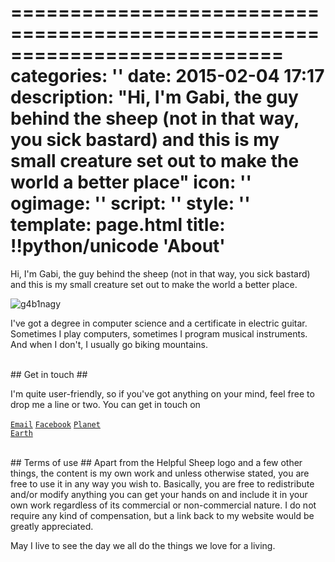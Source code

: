 ===========================================================================
categories: ''
date: 2015-02-04 17:17
description: "Hi, I'm Gabi, the guy behind the sheep (not in that way, you sick bastard) and this is my small creature set out to make the world a better place"
icon: ''
ogimage: ''
script: ''
style: ''
template: page.html
title: !!python/unicode 'About'
===========================================================================

Hi, I'm Gabi, the guy behind the sheep (not in that way, you sick bastard) and this is my small creature set out to make the world a better place.

<img class="img-full" src="gabi.jpg" alt="g4b1nagy">

I've got a degree in computer science and a certificate in electric guitar. Sometimes I play computers, sometimes I program musical instruments. And when I don't, I usually go biking mountains.



<br>
## Get in touch ##

I'm quite user-friendly, so if you've got anything on your mind, feel free to drop me a line or two. You can get in touch on

<a id="email" href="mailto:gabi_screw_your_spam@helpfulsheep.com"><code>Email</code></a> <a href="https://www.facebook.com/g4b1nagy" target="_blank"><code>Facebook</code></a> <a href="https://goo.gl/maps/IPaMN" target="_blank"><code>Planet Earth</code></a>



<br>
## Terms of use ##
Apart from the Helpful Sheep logo and a few other things, the content is my own work and unless otherwise stated, you are free to use it in any way you wish to. Basically, you are free to redistribute and/or modify anything you can get your hands on and include it in your own work regardless of its commercial or non-commercial nature. I do not require any kind of compensation, but a link back to my website would be greatly appreciated.

May I live to see the day we all do the things we love for a living.
